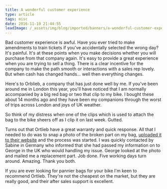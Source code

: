 ```yaml
---
title: A wonderful customer experience
type: article
tags: misc
date: 2016-11-10 21:44:55
leadImage: /_assets/img/blog/imported/banners/a-wonderful-customer-experience.jpg
---
```

<p class="p1"> Bad customer experience is awful. Have you ever tried to make amendments to train tickets if you&#39;ve accidentally selected the wrong day? It&#39;s painful. It&#39;s at these points when you make decisions whether you will purchase from that company again. It&#39;s easy to provide a great experience when you are trying to sell a thing. There is a clear incentive for the company to make the path smooth or interactions with a sales rep lovely. But when cash has changed hands... well then everything changes.</p><p class="p1"> Here&#39;s to Orblieb, a company that has just done well by me. If you&#39;ve been around me in London this year, you&#39;ll have noticed that I am normally accompanied by a big red bag or two that clip to my bike. I bought these about 14 months ago and they have been my companions through the worst of trips across London and joys of UK weather.</p><p class="p1"> So think of my distress when one of the clips which is used to attach the bag to the bike sheers off as I clip it on last week. Gutted.</p><p class="p1"> Turns out that Ortlieb have a great warranty and quick response. All that I needed to do was to snap a photo of the broken part on my bag, <a href="https://www.ortlieb.com/en/kontakt/" target="_blank">uploaded it to their website</a> and the process was started. I was quickly contacted by Sabine in Germany who informed that she had passed my information on to George in the UK who would handling my issue. George looked at the photo and mailed me a replacement part. Job done. Five working days turn around. Amazing. Thank you both.</p><p class="p1"> If you are ever looking for pannier bags for your bike I&#39;m keen to recommend Ortlieb. They&#39;re not the cheapest on the market, but they are really good, and their after sales support is excellent.</p>
